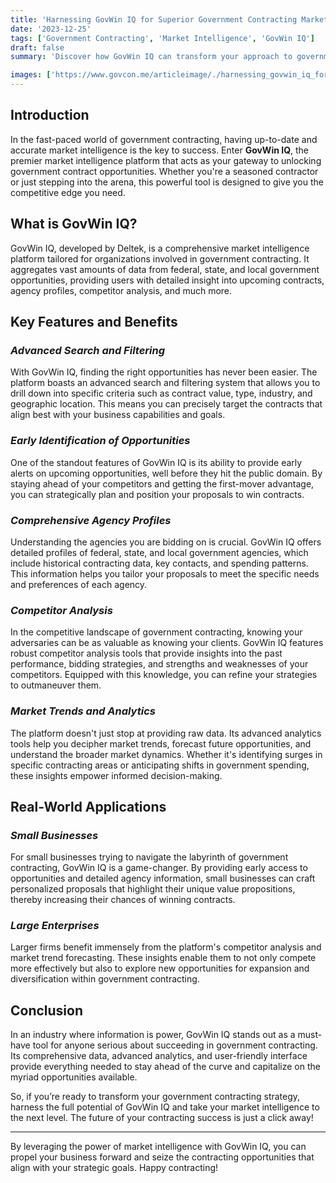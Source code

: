 ```yaml
---
title: 'Harnessing GovWin IQ for Superior Government Contracting Market Intelligence'
date: '2023-12-25'
tags: ['Government Contracting', 'Market Intelligence', 'GovWin IQ']
draft: false
summary: 'Discover how GovWin IQ can transform your approach to government contracting by providing unparalleled market intelligence and contract opportunities.'

images: ['https://www.govcon.me/articleimage/./harnessing_govwin_iq_for_superior_government_contracting_market_intelligence.webp']
---
```


## Introduction

In the fast-paced world of government contracting, having up-to-date and accurate market intelligence is the key to success. Enter **GovWin IQ**, the premier market intelligence platform that acts as your gateway to unlocking government contract opportunities. Whether you're a seasoned contractor or just stepping into the arena, this powerful tool is designed to give you the competitive edge you need.

## What is GovWin IQ?

GovWin IQ, developed by Deltek, is a comprehensive market intelligence platform tailored for organizations involved in government contracting. It aggregates vast amounts of data from federal, state, and local government opportunities, providing users with detailed insight into upcoming contracts, agency profiles, competitor analysis, and much more.

## Key Features and Benefits

### *Advanced Search and Filtering*

With GovWin IQ, finding the right opportunities has never been easier. The platform boasts an advanced search and filtering system that allows you to drill down into specific criteria such as contract value, type, industry, and geographic location. This means you can precisely target the contracts that align best with your business capabilities and goals.

### *Early Identification of Opportunities*

One of the standout features of GovWin IQ is its ability to provide early alerts on upcoming opportunities, well before they hit the public domain. By staying ahead of your competitors and getting the first-mover advantage, you can strategically plan and position your proposals to win contracts.

### *Comprehensive Agency Profiles*

Understanding the agencies you are bidding on is crucial. GovWin IQ offers detailed profiles of federal, state, and local government agencies, which include historical contracting data, key contacts, and spending patterns. This information helps you tailor your proposals to meet the specific needs and preferences of each agency.

### *Competitor Analysis*

In the competitive landscape of government contracting, knowing your adversaries can be as valuable as knowing your clients. GovWin IQ features robust competitor analysis tools that provide insights into the past performance, bidding strategies, and strengths and weaknesses of your competitors. Equipped with this knowledge, you can refine your strategies to outmaneuver them.

### *Market Trends and Analytics*

The platform doesn't just stop at providing raw data. Its advanced analytics tools help you decipher market trends, forecast future opportunities, and understand the broader market dynamics. Whether it's identifying surges in specific contracting areas or anticipating shifts in government spending, these insights empower informed decision-making.

## Real-World Applications

### *Small Businesses*

For small businesses trying to navigate the labyrinth of government contracting, GovWin IQ is a game-changer. By providing early access to opportunities and detailed agency information, small businesses can craft personalized proposals that highlight their unique value propositions, thereby increasing their chances of winning contracts.

### *Large Enterprises*

Larger firms benefit immensely from the platform's competitor analysis and market trend forecasting. These insights enable them to not only compete more effectively but also to explore new opportunities for expansion and diversification within government contracting.

## Conclusion

In an industry where information is power, GovWin IQ stands out as a must-have tool for anyone serious about succeeding in government contracting. Its comprehensive data, advanced analytics, and user-friendly interface provide everything needed to stay ahead of the curve and capitalize on the myriad opportunities available.

So, if you’re ready to transform your government contracting strategy, harness the full potential of GovWin IQ and take your market intelligence to the next level. The future of your contracting success is just a click away!

---
By leveraging the power of market intelligence with GovWin IQ, you can propel your business forward and seize the contracting opportunities that align with your strategic goals. Happy contracting!
